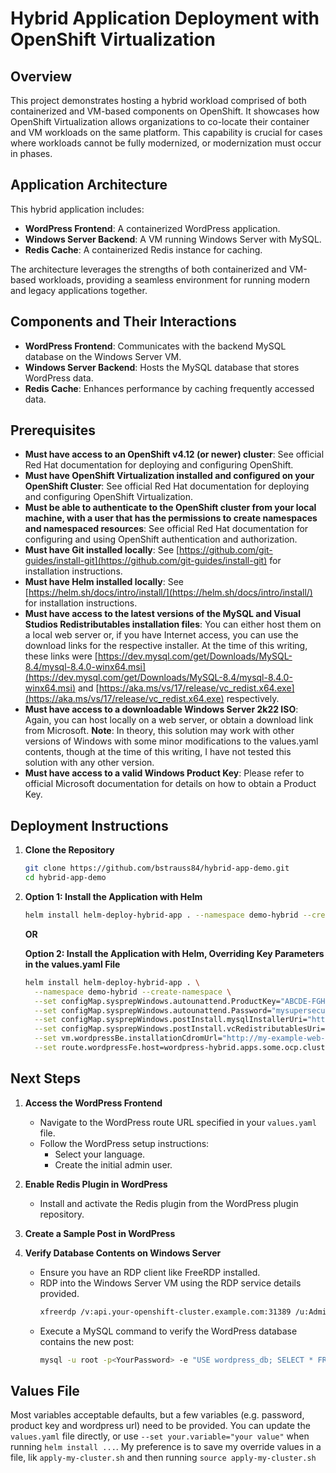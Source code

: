 
# Hybrid Application Deployment with OpenShift Virtualization

## Overview

This project demonstrates hosting a hybrid workload comprised of both containerized and VM-based components on OpenShift. It showcases how OpenShift Virtualization allows organizations to co-locate their container and VM workloads on the same platform. This capability is crucial for cases where workloads cannot be fully modernized, or modernization must occur in phases.

## Application Architecture

This hybrid application includes:
- **WordPress Frontend**: A containerized WordPress application.
- **Windows Server Backend**: A VM running Windows Server with MySQL.
- **Redis Cache**: A containerized Redis instance for caching.

The architecture leverages the strengths of both containerized and VM-based workloads, providing a seamless environment for running modern and legacy applications together.

## Components and Their Interactions

- **WordPress Frontend**: Communicates with the backend MySQL database on the Windows Server VM.
- **Windows Server Backend**: Hosts the MySQL database that stores WordPress data.
- **Redis Cache**: Enhances performance by caching frequently accessed data.

## Prerequisites

- **Must have access to an OpenShift v4.12 (or newer) cluster**: See official Red Hat documentation for deploying and configuring OpenShift.
- **Must have OpenShift Virtualization installed and configured on your OpenShift Cluster**: See official Red Hat documentation for deploying and configuring OpenShift Virtualization.
- **Must be able to authenticate to the OpenShift cluster from your local machine, with a user that has the permissions to create namespaces and namespaced resources**: See official Red Hat documentation for configuring and using OpenShift authentication and authorization. 
- **Must have Git installed locally**: See [https://github.com/git-guides/install-git](https://github.com/git-guides/install-git) for installation instructions.
- **Must have Helm installed locally**: See [https://helm.sh/docs/intro/install/](https://helm.sh/docs/intro/install/) for installation instructions.
- **Must have access to the latest versions of the MySQL and Visual Studios Redistributables installation files**: You can either host them on a local web server or, if you have Internet access, you can use the download links for the respective installer.  At the time of this writing, these links were [https://dev.mysql.com/get/Downloads/MySQL-8.4/mysql-8.4.0-winx64.msi](https://dev.mysql.com/get/Downloads/MySQL-8.4/mysql-8.4.0-winx64.msi) and [https://aka.ms/vs/17/release/vc_redist.x64.exe](https://aka.ms/vs/17/release/vc_redist.x64.exe) respectively.
- **Must have access to a downloadable Windows Server 2k22 ISO**: Again, you can host locally on a web server, or obtain a download link from Microsoft.
  **Note**: In theory, this solution may work with other versions of Windows with some minor modifications to the values.yaml contents, though at the time of this writing, I have not tested this solution with any other version.
- **Must have access to a valid Windows Product Key**: Please refer to official Microsoft documentation for details on how to obtain a Product Key.

## Deployment Instructions

1. **Clone the Repository**
    ```sh
    git clone https://github.com/bstrauss84/hybrid-app-demo.git
    cd hybrid-app-demo
    ```

2. **Option 1: Install the Application with Helm**
    ```sh
    helm install helm-deploy-hybrid-app . --namespace demo-hybrid --create-namespace
    ```

    **OR**

   **Option 2: Install the Application with Helm, Overriding Key Parameters in the values.yaml File**
    ```sh
    helm install helm-deploy-hybrid-app . \
      --namespace demo-hybrid --create-namespace \
      --set configMap.sysprepWindows.autounattend.ProductKey="ABCDE-FGHIJ-KLMNO-PQRST-UVWXY" \
      --set configMap.sysprepWindows.autounattend.Password="mysupersecurepassword1" \
      --set configMap.sysprepWindows.postInstall.mysqlInstallerUri="https://dev.mysql.com/get/Downloads/MySQL-8.4/mysql-8.4.0-winx64.msi" \
      --set configMap.sysprepWindows.postInstall.vcRedistributablesUri="https://aka.ms/vs/17/release/vc_redist.x64.exe" \
      --set vm.wordpressBe.installationCdromUrl="http://my-example-web-server.com/win2022.iso" \
      --set route.wordpressFe.host=wordpress-hybrid.apps.some.ocp.cluster.com
    ```

## Next Steps

1. **Access the WordPress Frontend**
    - Navigate to the WordPress route URL specified in your `values.yaml` file.
    - Follow the WordPress setup instructions:
        - Select your language.
        - Create the initial admin user.
        
2. **Enable Redis Plugin in WordPress**
    - Install and activate the Redis plugin from the WordPress plugin repository.

3. **Create a Sample Post in WordPress**

4. **Verify Database Contents on Windows Server**
    - Ensure you have an RDP client like FreeRDP installed.
    - RDP into the Windows Server VM using the RDP service details provided.
        ```sh
        xfreerdp /v:api.your-openshift-cluster.example.com:31389 /u:Administrator /p:<your password> +dynamic-resolution +clipboard
        ```
    - Execute a MySQL command to verify the WordPress database contains the new post:
        ```sh
        mysql -u root -p<YourPassword> -e "USE wordpress_db; SELECT * FROM wp_posts;"
        ```

## Values File

Most variables acceptable defaults, but a few variables (e.g. password, product key and wordpress url) need to be provided.
You can update the `values.yaml` file directly, or use `--set your.variable="your value"` when running `helm install ...`.
My preference is to save my override values in a file, lik `apply-my-cluster.sh` and then running `source apply-my-cluster.sh`

